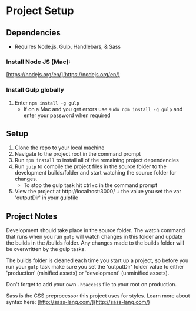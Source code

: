 # Project Setup

## Dependencies

* Requires Node.js, Gulp, Handlebars, & Sass

### Install Node JS (Mac):

[https://nodejs.org/en/](https://nodejs.org/en/)

### Install Gulp globally

1. Enter `npm install -g gulp`
    * If on a Mac and you get errors use `sudo npm install -g gulp` and enter your password when required

## Setup

1. Clone the repo to your local machine
2. Navigate to the project root in the command prompt
3. Run `npm install` to install all of the remaining project dependencies
4. Run `gulp` to compile the project files in the source folder to the development builds/folder and start watching the source folder for changes.
    * To stop the gulp task hit ctrl+c in the command prompt
5. View the project at http://localhost:3000/ + the value you set the var 'outputDir' in your gulpfile

## Project Notes

Development should take place in the source folder. The watch command that runs when you run `gulp` will watch changes in this folder and update the builds in the /builds folder. Any changes made to the builds folder will be overwritten by the gulp tasks.

The builds folder is cleaned each time you start up a project, so before you run your `gulp` task make sure you set the 'outputDir' folder value to either 'production' (minified assets) or 'development' (unminified assets).

Don't forget to add your own `.htaccess` file to your root on production.

Sass is the CSS preprocessor this project uses for styles. Learn more about syntax here: [http://sass-lang.com/](http://sass-lang.com/)
